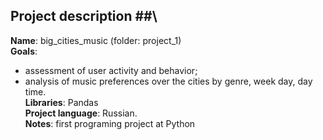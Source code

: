 ## Project description ##\

**Name**: big_cities_music (folder: project_1)\
**Goals**:
  - assessment of user activity and behavior;
  - analysis of music preferences over the cities by genre, week day, day time.\
**Libraries**: Pandas\
**Project language**: Russian.\
**Notes**: first programing project at Python
